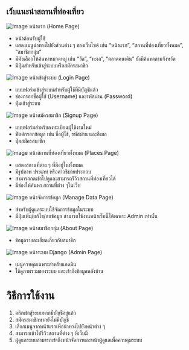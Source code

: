 ## เว็บแนะนำสถานที่ท่องเที่ยว
![Image](https://github.com/user-attachments/assets/2e4165cc-8d55-4f9d-b906-9ddadbf014fd)
หน้าแรก (Home Page)
- หน้าต้อนรับผู้ใช้
- แสดงเมนูนำทางไปยังส่วนต่าง ๆ ของเว็บไซต์ เช่น “หน้าแรก”, “สถานที่ท่องเที่ยวทั้งหมด”, “สมาชิกกลุ่ม”
- มีตัวเลือกให้ค้นหาหมวดหมู่ เช่น “วัด”, “ทะเล”, “ตลาดคนเดิน” ยังมีค้นหาตามจังหวัด
- มีปุ่มสำหรับเข้าสู่ระบบหรือสมัครสมาชิก

![Image](https://github.com/user-attachments/assets/bcf0d511-c94c-42b5-a3a7-e00a83b11314)
หน้าเข้าสู่ระบบ (Login Page)
- แบบฟอร์มเข้าสู่ระบบสำหรับผู้ใช้ที่มีบัญชีแล้ว
- ช่องกรอกชื่อผู้ใช้ (Username) และรหัสผ่าน (Password)
- ปุ่มเข้าสู่ระบบ

![Image](https://github.com/user-attachments/assets/cd445097-a17c-4543-b65d-d40b0797b0ac)
หน้าสมัครสมาชิก (Signup Page)
- แบบฟอร์มสำหรับลงทะเบียนผู้ใช้งานใหม่
- ฟิลด์กรอกข้อมูล เช่น ชื่อผู้ใช้, รหัสผ่าน และอีเมล
- ปุ่มสมัครสมาชิก

![Image](https://github.com/user-attachments/assets/5758e008-fe32-4c52-b0ae-6f98ae22262e)
หน้าสถานที่ท่องเที่ยวทั้งหมด (Places Page)
- แสดงสถานที่ต่าง ๆ ที่มีอยู่ในทั้งหมด
- มีรูปภาพ ประเภท หรือคำอธิบายประกอบ
- สามารถกดเข้าไปดูและสามารถรีวิวสถานที่ท่องเที่ยวได้
- มีช่องให้ค้นหา สถานที่ต่าง ๆในเว็บ

![Image](https://github.com/user-attachments/assets/13aa801e-244f-4085-b230-999b92fd0153)
หน้าจัดการข้อมูล (Manage Data Page)
- สำหรับผู้ดูแลระบบใช้จัดการข้อมูลในระบบ
- มีปุ่มเพิ่ม/แก้ไข/ลบข้อมูล สามารถใช้งานหน้าเว็บนี้ได้เฉพาะ Admin เท่านั้น

![Image](https://github.com/user-attachments/assets/4be5e6ea-0581-48cd-83ae-4295941c8f48)
หน้าสมาชิกกลุ่ม (About Page)
- ข้อมูลรายละเอียดเกี่ยวกับสมาชิก

![Image](https://github.com/user-attachments/assets/9c820195-f6ac-40f0-9133-114c9f40421b)
หน้าระบบ Django (Admin Page)
- เมนูควบคุมเฉพาะสำหรับแอดมิน
- ใช้ดูภาพรวมของระบบ และเข้าถึงข้อมูลหลังบ้าน

# วิธีการใช้งาน
1. คลิกเข้าสู่ระบบหากมีบัญชีอยู่แล้ว
2. สมัครสมาชิกหากยังไม่มีบัญชี
3. เลือกเมนูจากหน้าแรกเพื่อนำทางไปยังหน้าต่าง ๆ
4. สามารถเข้าไปรีวิวสถานที่ต่าง ๆ ที่เว็บมี
5. ผู้ดูแลระบบสามารถเข้าถึงหน้าจัดการและหน้าผู้ดูแลเพื่อควบคุมระบบ
